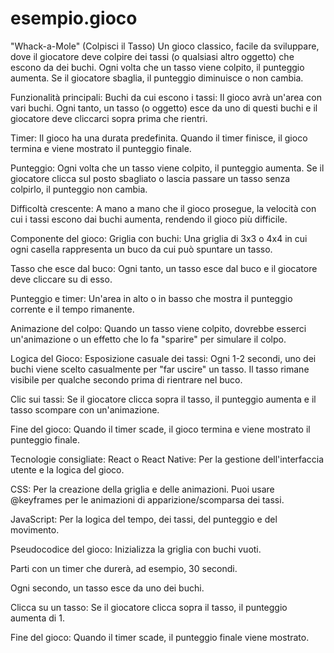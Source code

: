 # esempio.gioco
"Whack-a-Mole" (Colpisci il Tasso)
Un gioco classico, facile da sviluppare, dove il giocatore deve colpire dei tassi (o qualsiasi altro oggetto) che escono da dei buchi. Ogni volta che un tasso viene colpito, il punteggio aumenta. Se il giocatore sbaglia, il punteggio diminuisce o non cambia.

Funzionalità principali:
Buchi da cui escono i tassi: Il gioco avrà un'area con vari buchi. Ogni tanto, un tasso (o oggetto) esce da uno di questi buchi e il giocatore deve cliccarci sopra prima che rientri.

Timer: Il gioco ha una durata predefinita. Quando il timer finisce, il gioco termina e viene mostrato il punteggio finale.

Punteggio: Ogni volta che un tasso viene colpito, il punteggio aumenta. Se il giocatore clicca sul posto sbagliato o lascia passare un tasso senza colpirlo, il punteggio non cambia.

Difficoltà crescente: A mano a mano che il gioco prosegue, la velocità con cui i tassi escono dai buchi aumenta, rendendo il gioco più difficile.

Componente del gioco:
Griglia con buchi: Una griglia di 3x3 o 4x4 in cui ogni casella rappresenta un buco da cui può spuntare un tasso.

Tasso che esce dal buco: Ogni tanto, un tasso esce dal buco e il giocatore deve cliccare su di esso.

Punteggio e timer: Un'area in alto o in basso che mostra il punteggio corrente e il tempo rimanente.

Animazione del colpo: Quando un tasso viene colpito, dovrebbe esserci un'animazione o un effetto che lo fa "sparire" per simulare il colpo.

Logica del Gioco:
Esposizione casuale dei tassi: Ogni 1-2 secondi, uno dei buchi viene scelto casualmente per "far uscire" un tasso. Il tasso rimane visibile per qualche secondo prima di rientrare nel buco.

Clic sui tassi: Se il giocatore clicca sopra il tasso, il punteggio aumenta e il tasso scompare con un'animazione.

Fine del gioco: Quando il timer scade, il gioco termina e viene mostrato il punteggio finale.

Tecnologie consigliate:
React o React Native: Per la gestione dell'interfaccia utente e la logica del gioco.

CSS: Per la creazione della griglia e delle animazioni. Puoi usare @keyframes per le animazioni di apparizione/scomparsa dei tassi.

JavaScript: Per la logica del tempo, dei tassi, del punteggio e del movimento.

Pseudocodice del gioco:
Inizializza la griglia con buchi vuoti.

Parti con un timer che durerà, ad esempio, 30 secondi.

Ogni secondo, un tasso esce da uno dei buchi.

Clicca su un tasso: Se il giocatore clicca sopra il tasso, il punteggio aumenta di 1.

Fine del gioco: Quando il timer scade, il punteggio finale viene mostrato.

